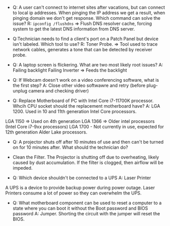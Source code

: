 - Q: A user can't connect to internet sites after vacations, but can connect to local ip addresses. When pinging the IP address we get a result, when pinging domain we don't get response. Which command can solve the issue?
R: `ipconfig /flushdns` => Flush DNS resolver cache, forcing system to get the latest DNS information from DNS server.

- Q:Technician needs to find a client's port on a Patch Panel but device isn't labeled. Which tool to use?
R: Toner Probe. => Tool used to trace network cables, generates a tone that can be detected by receiver probe.

- Q: A laptop screen is flickering. What are two most likely root issues?
A: Failing backlight 
    Failing Inverter => Feeds the backlight

- Q: If Webcam doesn't work on a video conferencing software, what is the first step?
A: Close other video softwawre and retry (before plug-unplug camera and checking driver)

- Q: Replace Motherboard of PC with Intel Core i7-11700K processor. Whcih CPU socket should the replacement motherboard have?
A: LGA 1200. Used in 10 and 11th generation Intel Core processors.

LGA 1150 => Used on 4th generation
LGA 1366 => Older intel processors (Intel Core i7-9xx processors)
LGA 1700 - Not currently in use, expected for 12th generation Alder Lake processors.

- Q: A projector shuts off after 10 minutes of use and then can't be turned on for 10 minutes after. What should the technician do?
- Clean the Filter. The Projector is shutting off due to overheating, likely caused by dust accumulation. If the filter is clogged, then airflow will be impeded.

- Q: Which device shouldn't be connected to a UPS
A: Laser Printer

A UPS is a device to provide backup power during power outage. Laser Printers consume a lot of power so they can overwhelm the UPS.

- Q: What motherboard component can be used to reset a computer to a state where you can boot it without the Boot password and BIOS password
A: Jumper. Shorting the circuit with the jumper will reset the BIOS.